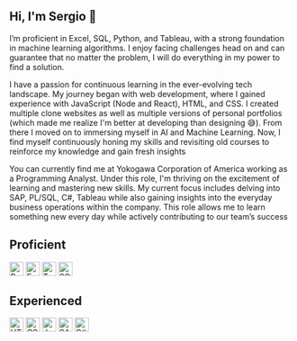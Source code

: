 ## Hi, I'm Sergio 👋

I’m proficient in Excel, SQL, Python, and Tableau, with a strong foundation in machine learning algorithms. I enjoy facing challenges head on and can guarantee that no matter the problem, I will do everything in my power to find a solution. 

I have a passion for continuous learning in the ever-evolving tech landscape. My journey began with web development, where I gained experience with JavaScript (Node and React), HTML, and CSS. I created multiple clone websites as well as multiple versions of personal portfolios (which made me realize I'm better at developing than designing 😅). From there I moved on to immersing myself in AI and Machine Learning. Now, I find myself continuously honing my skills and revisiting old courses to reinforce my knowledge and gain fresh insights

You can currently find me at Yokogawa Corporation of America working as a Programming Analyst. Under this role, I'm thriving on the excitement of learning and mastering new skills. My current focus includes delving into SAP, PL/SQL, C#, Tableau while also gaining insights into the everyday business operations within the company. This role allows me to learn something new every day while actively contributing to our team’s success

## Proficient
<img src="https://github.com/user-attachments/assets/a8b54782-d3e7-4a45-afad-20d6e718be46" alt="Python" style="width: 25px; height: 25px;">

<img src="https://github.com/user-attachments/assets/1e8670fe-96c2-4959-91e5-257e68842d5e" alt="Excel" style="width: 25px; height: 25px;">

<img src="https://github.com/user-attachments/assets/49065ac6-13f7-473e-b02b-2b757ece45f3" alt="Tableau" style="width: 25px; height: 25px;">

<img src="https://github.com/user-attachments/assets/6c13a983-be5c-47ca-af4d-0f614d1a10a8" alt="SQL" style="width: 25px; height: 25px;">

## Experienced
<img src="https://github.com/user-attachments/assets/a211f282-91bf-443f-8652-97a1d895a3b2" alt="HTML" style="width: 25px; height: 25px;">

<img src="https://github.com/user-attachments/assets/25225722-4801-4392-81e3-a36295583910" alt="CSS" style="width: 25px; height: 25px;">

<img src="https://github.com/user-attachments/assets/8a06fb4c-a3de-45ce-8679-7d33f1e61091" alt="JavaScript" style="width: 25px; height: 25px;">

<img src="https://github.com/user-attachments/assets/dfa7e44b-c3b4-4e24-a4de-6ed6e11f532d" alt="SAP" style="width: 25px; height: 25px;">

<img src="https://github.com/user-attachments/assets/24079be4-dd67-44f8-b5f1-5bf09ba1e537" alt="C#" style="width: 25px; height: 25px;">


<!--
**SergioRobledo18/SergioRobledo18** is a ✨ _special_ ✨ repository because its `README.md` (this file) appears on your GitHub profile.

Here are some ideas to get you started:

- 🔭 I’m currently working on ...
- 🌱 I’m currently learning ...
- 👯 I’m looking to collaborate on ...
- 🤔 I’m looking for help with ...
- 💬 Ask me about ...
- 📫 How to reach me: ...
- 😄 Pronouns: ...
- ⚡ Fun fact: ...
-->
